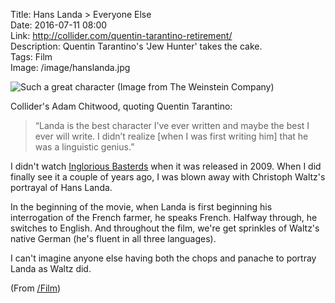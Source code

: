 Title: Hans Landa > Everyone Else  
Date: 2016-07-11 08:00  
Link: http://collider.com/quentin-tarantino-retirement/  
Description: Quentin Tarantino's 'Jew Hunter' takes the cake.  
Tags: Film  
Image: /image/hanslanda.jpg

![Such a great character (Image from The Weinstein Company)][1]

Collider's Adam Chitwood, quoting Quentin Tarantino:

> “Landa is the best character I’ve ever written and maybe the best I ever will write. I didn’t realize [when I was first writing him] that he was a linguistic genius.”

I didn't watch [Inglorious Basterds][2] when it was released in 2009. When I did finally see it a couple of years ago, I was blown away with Christoph Waltz's portrayal of Hans Landa.

In the beginning of the movie, when Landa is first beginning his interrogation of the French farmer, he speaks French. Halfway through, he switches to English. And throughout the film, we're get sprinkles of Waltz's native German (he's fluent in all three languages).

I can't imagine anyone else having both the chops and panache to portray Landa as Waltz did.

(From [/Film][3])

[1]: /images/hanslanda.jpg "Christoph Waltz's as Hans Landa"
[2]: https://en.wikipedia.org/wiki/Inglourious_Basterds "Wikipedia: 'Inglorious Basterds'"
[3]: http://www.slashfilm.com/tarantinos-favorite-character/ "Source post from /Film"